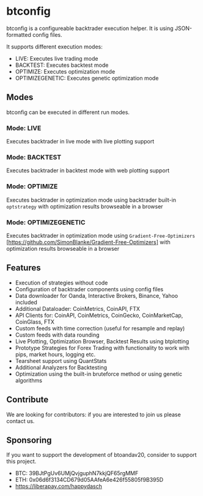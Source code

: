 # btconfig

btconfig is a configureable backtrader execution helper. It is using
JSON-formatted config files.

It supports different execution modes:

* LIVE: Executes live trading mode
* BACKTEST: Executes backtest mode
* OPTIMIZE: Executes optimization mode
* OPTIMIZEGENETIC: Executes genetic optimization mode

## Modes

btconfig can be executed in different run modes.

### Mode: LIVE

Executes backtrader in live mode with live plotting support

### Mode: BACKTEST

Executes backtrader in backtest mode with web plotting support

### Mode: OPTIMIZE

Executes backtrader in optimization mode
using backtrader built-in `optstrategy` with
optimization results browseable in a browser

### Mode: OPTIMIZEGENETIC

Executes backtrader in optimization mode
using `Gradient-Free-Optimizers` [https://github.com/SimonBlanke/Gradient-Free-Optimizers]
with optimization results browseable in a browser

## Features

* Execution of strategies without code
* Configuration of backtrader components using config files
* Data downloader for Oanda, Interactive Brokers, Binance, Yahoo included
* Additional Dataloader: CoinMetrics, CoinAPI, FTX
* API Clients for: CoinAPI, CoinMetrics, CoinGecko, CoinMarketCap, CoinGlass, FTX
* Custom feeds with time correction (useful for resample and replay)
* Custom feeds with data rounding
* Live Plotting, Optimization Browser, Backtest Results using btplotting
* Prototype Strategies for Forex Trading with functionality to work with
  pips, market hours, logging etc.
* Tearsheet support using QuantStats
* Additional Analyzers for Backtesting
* Optimization using the built-in bruteforce method or using genetic algorithms

## Contribute

We are looking for contributors: if you are interested to join us please contact us.

## Sponsoring

If you want to support the development of btoandav20, consider to support this project.

* BTC: 39BJtPgUv6UMjQvjguphN7kkjQF65rgMMF
* ETH: 0x06d6f3134CD679d05AAfeA6e426f55805f9B395D
* <https://liberapay.com/happydasch>
